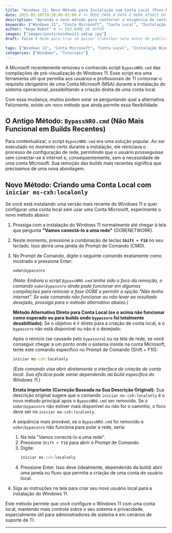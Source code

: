```yaml
---
title: "Windows 11: Novo Método para Instalação com Conta Local (Poss-BypassNRO)"
date: 2025-05-30T19:20:00-03:00 # << MUDE PARA A DATA E HORA ATUAIS OU DE PUBLICAÇÃO
description: "Aprenda o novo método para contornar a exigência de conta Microsoft e criar uma conta local durante a instalação do Windows 11, após a remoção do script BypassNRO.cmd."
keywords: ["Windows 11", "Conta Microsoft", "Conta Local", "Instalação Windows", "BypassNRO", "ITSupport", "System Administration", "Dicas de TI"]
author: "Hugo Robot" # << SEU NOME DE AUTOR
images: ["images/posts/windows11-setup.jpg"] 
draft: false # Mude para true se quiser trabalhar nele antes de publicar

tags: ["Windows 11", "Conta Microsoft", "Conta Local", "Instalação Windows", "BypassNRO", "ITSupport", "System Administration", "Dicas de TI"]
categories: ["Windows", "Tutoriais"]
---
```


A Microsoft recentemente removeu o conhecido script `BypassNRO.cmd` das compilações de pré-visualização do Windows 11. Esse script era uma ferramenta útil que permitia aos usuários e profissionais de TI contornar o requisito obrigatório de uma Conta Microsoft (MSA) durante a instalação do sistema operacional, possibilitando a criação direta de uma conta local.

Com essa mudança, muitos podem estar se perguntando qual a alternativa. Felizmente, existe um novo método que ainda permite essa flexibilidade.

## O Antigo Método: `BypassNRO.cmd` (Não Mais Funcional em Builds Recentes)

Para contextualizar, o script `BypassNRO.cmd` era uma solução popular. Ao ser executado no momento certo durante a instalação, ele reiniciava o processo de configuração de rede, permitindo que o usuário prosseguisse sem conectar-se à internet e, consequentemente, sem a necessidade de uma conta Microsoft. Sua remoção das builds mais recentes significa que precisamos de uma nova abordagem.

## Novo Método: Criando uma Conta Local com `iniciar ms-cxh:localonly`

Se você está instalando uma versão mais recente do Windows 11 e quer configurar uma conta local sem usar uma Conta Microsoft, experimente o novo método abaixo:

1.  Prossiga com a instalação do Windows 11 normalmente até chegar à tela que pergunta **"Vamos conectá-lo a uma rede"** (OOBENETWORK).
2.  Neste momento, pressione a combinação de teclas **`Shift + F10`** no seu teclado. Isso abrirá uma janela do Prompt de Comando (CMD).
3.  No Prompt de Comando, digite o seguinte comando exatamente como mostrado e pressione Enter:
    ```cmd
    oobe\bypassnro
    ```
    *(Nota: Embora o script `BypassNRO.cmd` tenha sido o foco da remoção, o comando `oobe\bypassnro` ainda pode funcionar em algumas compilações para reiniciar a fase OOBE e permitir a opção "Não tenho internet". Se este comando não funcionar ou não levar ao resultado desejado, prossiga para o método alternativo abaixo.)*

    **Método Alternativo Direto para Conta Local (se o acima não funcionar como esperado ou para builds onde `bypassnro` foi totalmente desabilitado):**
    Se o objetivo é ir direto para a criação de conta local, e o `bypassnro` não está disponível ou não é o desejado:

    Após o reinício (se causado pelo `bypassnro`) ou na tela de rede, se você conseguir chegar a um ponto onde o sistema insiste na conta Microsoft, tente este comando específico no Prompt de Comando (Shift + F10):

    ```cmd
    iniciar ms-cxh:localonly
    ```
    *(Este comando visa abrir diretamente a interface de criação de conta local. Sua eficácia pode variar dependendo da build específica do Windows 11.)*

    **Errata Importante (Correção Baseada na Sua Descrição Original):**
    Sua descrição original sugere que o comando `iniciar ms-cxh:localonly` é o novo método principal após o `BypassNRO.cmd` ser removido. Se o `oobe\bypassnro` não estiver mais disponível ou não for o caminho, o foco deve ser no `iniciar ms-cxh:localonly`.

    A sequência mais provável, se o `BypassNRO.cmd` foi removido e `oobe\bypassnro` não funciona para pular a rede, seria:
    1.  Na tela "Vamos conectá-lo a uma rede".
    2.  Pressione `Shift + F10` para abrir o Prompt de Comando.
    3.  Digite:
        ```cmd
        iniciar ms-cxh:localonly
        ```
    4.  Pressione Enter. Isso deve (idealmente, dependendo da build) abrir uma janela ou fluxo que permita a criação de uma conta de usuário local.

4.  Siga as instruções na tela para criar seu novo usuário local para a instalação do Windows 11.

Este método permite que você configure o Windows 11 com uma conta local, mantendo mais controle sobre o seu sistema e privacidade, especialmente útil para administradores de sistema e em cenários de suporte de TI.

---
